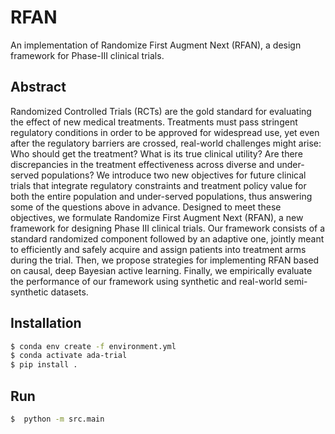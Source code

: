 # RFAN

An implementation of Randomize First Augment Next (RFAN), a design framework for Phase-III clinical trials.

## Abstract
Randomized Controlled Trials (RCTs) are the gold standard for evaluating the effect of new medical treatments. Treatments must pass stringent regulatory conditions in order to be approved for widespread use, yet even after the regulatory barriers are crossed, real-world challenges might arise: Who should get the treatment? What is its true clinical utility? Are there discrepancies in the treatment effectiveness across diverse and under-served populations? We introduce two new objectives for future clinical trials that integrate regulatory constraints and treatment policy value for both the entire population and under-served populations, thus answering some of the questions above in advance. Designed to meet these objectives, we formulate Randomize First Augment Next (RFAN), a new framework for designing Phase III clinical trials. Our framework consists of a standard randomized component followed by an adaptive one, jointly meant to efficiently and safely acquire and assign patients into treatment arms during the trial. Then, we propose strategies for implementing RFAN based on causal, deep Bayesian active learning. Finally, we empirically evaluate the performance of our framework using synthetic and real-world semi-synthetic datasets.

## Installation
```.sh
$ conda env create -f environment.yml
$ conda activate ada-trial
$ pip install .
```

## Run
```.sh
$  python -m src.main
```

